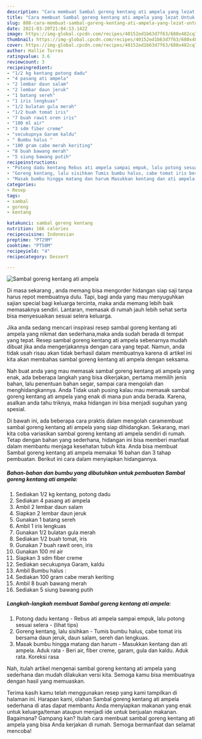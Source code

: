 ```yaml
---
description: "Cara membuat Sambal goreng kentang ati ampela yang lezat Untuk Jualan"
title: "Cara membuat Sambal goreng kentang ati ampela yang lezat Untuk Jualan"
slug: 808-cara-membuat-sambal-goreng-kentang-ati-ampela-yang-lezat-untuk-jualan
date: 2021-03-20T21:04:13.142Z
image: https://img-global.cpcdn.com/recipes/40152ed1b63d7f63/680x482cq70/sambal-goreng-kentang-ati-ampela-foto-resep-utama.jpg
thumbnail: https://img-global.cpcdn.com/recipes/40152ed1b63d7f63/680x482cq70/sambal-goreng-kentang-ati-ampela-foto-resep-utama.jpg
cover: https://img-global.cpcdn.com/recipes/40152ed1b63d7f63/680x482cq70/sambal-goreng-kentang-ati-ampela-foto-resep-utama.jpg
author: Hallie Torres
ratingvalue: 3.6
reviewcount: 3
recipeingredient:
- "1/2 kg kentang potong dadu"
- "4 pasang ati ampela"
- "2 lembar daun salam"
- "2 lembar daun jeruk"
- "1 batang sereh"
- "1 iris lengkuas"
- "1/2 bulatan gula merah"
- "1/2 buah tomat iris"
- "7 buah rawit oren iris"
- "100 ml air"
- "3 sdm fiber creme"
- "secukupnya Garam kaldu"
- " Bumbu halus "
- "100 gram cabe merah keriting"
- "8 buah bawang merah"
- "5 siung bawang putih"
recipeinstructions:
- "Potong dadu kentang Rebus ati ampela sampai empuk, lalu potong sesuai selera           (lihat tips)"
- "Goreng kentang, lalu sisihkan Tumis bumbu halus, cabe tomat iris bersama daun jeruk, daun salam, sereh dan lengkuas."
- "Masak bumbu hingga matang dan harum Masukkan kentang dan ati ampela. Aduk rata Beri air, fiber creme, garam, gula dan kaldu. Aduk rata. Koreksi rasa"
categories:
- Resep
tags:
- sambal
- goreng
- kentang

katakunci: sambal goreng kentang 
nutrition: 166 calories
recipecuisine: Indonesian
preptime: "PT29M"
cooktime: "PT50M"
recipeyield: "4"
recipecategory: Dessert

---
```



![Sambal goreng kentang ati ampela](https://img-global.cpcdn.com/recipes/40152ed1b63d7f63/680x482cq70/sambal-goreng-kentang-ati-ampela-foto-resep-utama.jpg)

Di masa  sekarang , anda memang bisa mengorder hidangan siap saji tanpa harus repot membuatnya dulu. Tapi, bagi anda yang mau menyuguhkan sajian special bagi keluarga tercinta, maka anda memang lebih baik memasaknya sendiri. Lantaran, memasak di rumah jauh lebih sehat serta bisa menyesuaikan sesuai selera keluarga.

Jika anda sedang mencari inspirasi resep sambal goreng kentang ati ampela yang nikmat dan sederhana,maka anda sudah berada di tempat yang tepat. Resep sambal goreng kentang ati ampela  sebenarnya mudah dibuat jika anda mengerjakannya dengan cara yang tepat. Namun, anda tidak usah risau akan tidak berhasil dalam membuatnya 
karena di artikel ini kita akan membahas sambal goreng kentang ati ampela dengan seksama.  



Nah buat anda yang mau memasak sambal goreng kentang ati ampela yang enak, ada beberapa langkah yang bisa dikerjakan, pertama memilih jenis bahan, lalu penentuan bahan segar, sampai cara mengolah dan menghidangkannya. Anda Tidak usah pusing kalau mau memasak sambal goreng kentang ati ampela yang enak di mana pun anda berada. Karena, asalkan anda  tahu triknya, maka hidangan ini bisa menjadi suguhan yang spesial.

Di bawah ini, ada beberapa cara praktis  dalam mengolah caramembuat sambal goreng kentang ati ampela yang siap dihidangkan. Sekarang, mari kita coba variasikan sambal goreng kentang ati ampela sendiri di rumah. Tetap dengan bahan yang sederhana, hidangan ini bisa memberi manfaat dalam membantu menjaga kesehatan tubuh kita. Anda bisa membuat Sambal goreng kentang ati ampela memakai 16 bahan dan 3 tahap pembuatan. Berikut ini cara dalam menyiapkan hidangannya.

<!--inarticleads1-->

##### Bahan-bahan dan bumbu yang dibutuhkan untuk pembuatan Sambal goreng kentang ati ampela:

1. Sediakan 1/2 kg kentang, potong dadu
1. Sediakan 4 pasang ati ampela
1. Ambil 2 lembar daun salam
1. Siapkan 2 lembar daun jeruk
1. Gunakan 1 batang sereh
1. Ambil 1 iris lengkuas
1. Gunakan 1/2 bulatan gula merah
1. Sediakan 1/2 buah tomat, iris
1. Gunakan 7 buah rawit oren, iris
1. Gunakan 100 ml air
1. Siapkan 3 sdm fiber creme
1. Sediakan secukupnya Garam, kaldu
1. Ambil  Bumbu halus :
1. Sediakan 100 gram cabe merah keriting
1. Ambil 8 buah bawang merah
1. Sediakan 5 siung bawang putih




<!--inarticleads2-->

##### Langkah-langkah membuat Sambal goreng kentang ati ampela:

1. Potong dadu kentang - Rebus ati ampela sampai empuk, lalu potong sesuai selera -           (lihat tips)
1. Goreng kentang, lalu sisihkan - Tumis bumbu halus, cabe tomat iris bersama daun jeruk, daun salam, sereh dan lengkuas.
1. Masak bumbu hingga matang dan harum - Masukkan kentang dan ati ampela. Aduk rata - Beri air, fiber creme, garam, gula dan kaldu. Aduk rata. Koreksi rasa




Nah, itulah artikel mengenai  sambal goreng kentang ati ampela  yang sederhana dan mudah dilakukan versi kita. Semoga kamu bisa membuatnya dengan hasil yang memuaskan. 

Terima kasih kamu telah menggunakan resep yang kami tampilkan di halaman ini. Harapan kami, olahan  Sambal goreng kentang ati ampela sederhana di atas dapat membantu Anda menyiapkan makanan yang enak untuk keluarga/teman ataupun menjadi ide untuk berjualan makanan. Bagaimana? Gampang kan? Itulah cara membuat sambal goreng kentang ati ampela yang bisa Anda kerjakan di rumah. Semoga bermanfaat dan selamat mencoba!


